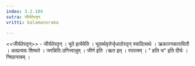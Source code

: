 ```yaml
---
index: 3.2.104
sutra: जीर्यतेरतृन्
vritti: balamanorama

---
```

<<जीर्यतेरतृन्>> - जीर्यतेरतृन् । भूते इत्येवेति । भूतार्थवृत्तेर्जृधातोरतृन् स्यादित्यर्थः । ऋकारनकारावितौ । अत्प्रत्ययः शिष्यते । जरन्निति.उगित्त्वान्नुम् । जीर्ण इति ।ऋत इत् । रपरत्वम् । "	हलि च" इति दीर्घः । निष्ठानत्वम् । 